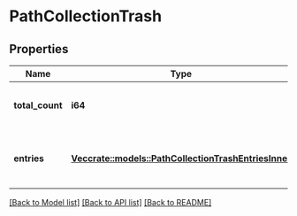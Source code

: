 # PathCollectionTrash

## Properties

Name | Type | Description | Notes
------------ | ------------- | ------------- | -------------
**total_count** | **i64** | The number of folders in this list. | 
**entries** | [**Vec<crate::models::PathCollectionTrashEntriesInner>**](Path_collection__Trash__entries_inner.md) | Array of folders for this item's path collection | 

[[Back to Model list]](../README.md#documentation-for-models) [[Back to API list]](../README.md#documentation-for-api-endpoints) [[Back to README]](../README.md)


